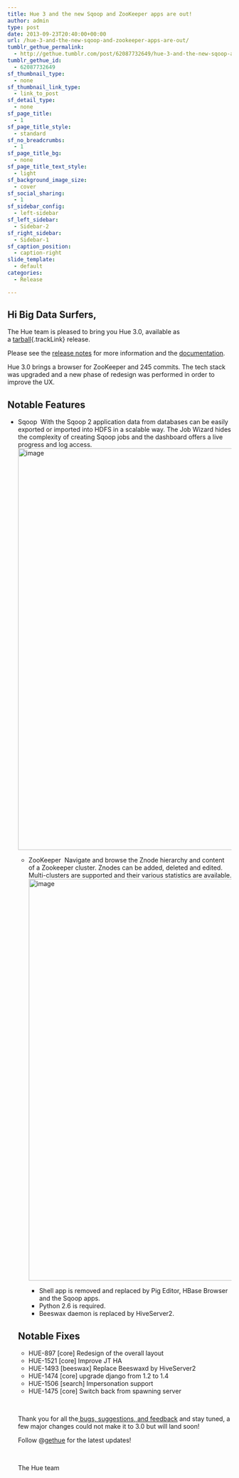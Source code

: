 ```yaml
---
title: Hue 3 and the new Sqoop and ZooKeeper apps are out!
author: admin
type: post
date: 2013-09-23T20:40:00+00:00
url: /hue-3-and-the-new-sqoop-and-zookeeper-apps-are-out/
tumblr_gethue_permalink:
  - http://gethue.tumblr.com/post/62087732649/hue-3-and-the-new-sqoop-and-zookeeper-apps-are-out
tumblr_gethue_id:
  - 62087732649
sf_thumbnail_type:
  - none
sf_thumbnail_link_type:
  - link_to_post
sf_detail_type:
  - none
sf_page_title:
  - 1
sf_page_title_style:
  - standard
sf_no_breadcrumbs:
  - 1
sf_page_title_bg:
  - none
sf_page_title_text_style:
  - light
sf_background_image_size:
  - cover
sf_social_sharing:
  - 1
sf_sidebar_config:
  - left-sidebar
sf_left_sidebar:
  - Sidebar-2
sf_right_sidebar:
  - Sidebar-1
sf_caption_position:
  - caption-right
slide_template:
  - default
categories:
  - Release

---
```

## Hi Big Data Surfers,

<span id="docs-internal-guid-0768643e-1223-5a03-20cc-6cb512e36ff6">The Hue team is pleased to bring you Hue 3.0, available as a </span>[tarball][1]{.trackLink} release.

Please see the [release notes][2] for more information and the <a href="http://cloudera.github.io/hue/docs-3.0.0/" target="_blank" rel="noopener noreferrer">documentation</a>.

Hue 3.0 brings a browser for ZooKeeper and 245 commits. The tech stack was upgraded and a new phase of redesign was performed in order to improve the UX.

## Notable Features

  * <span><span>Sqoop</span></span>&nbsp;
    <span>With the Sqoop 2 application data from databases can be easily exported or imported into HDFS in a scalable way. The Job Wizard hides the </span><span><span>complexity of creating Sqoop jobs and the dashboard offers a live progress and log access.</span></span><a href="https://cdn.gethue.com/downloads/screenshots/hue-3-sqoop.png" target="_blank" rel="noopener noreferrer"><img alt="image" src="https://cdn.gethue.com/downloads/screenshots/hue-3-sqoop.png" width="900" /></a></li>

      * <span><span>ZooKeeper</span></span>&nbsp;
        <span>Navigate and browse the Znode hierarchy and content of a Zookeeper cluster. Znodes can be added, deleted and edited.<br /> </span><span><span>Multi-clusters are supported and their various statistics are available.</span></span><a href="https://cdn.gethue.com/downloads/screenshots/hue-3-zoo.png" target="_blank" rel="noopener noreferrer"><img alt="image" src="https://cdn.gethue.com/downloads/screenshots/hue-3-zoo.png" width="900" /></a></li>

          * <span><span>Shell app is removed and replaced by Pig Editor, HBase Browser and the Sqoop apps.</span></span>&nbsp;
          * <span><span>Python 2.6 is required.</span></span>&nbsp;
          * <span><span>Beeswax daemon is replaced by HiveServer2.</span></span>&nbsp;</ul>

        ## Notable Fixes

          * <span>HUE-897 [core] Redesign of the overall layout</span>
          * <span>HUE-1521 [core] Improve JT HA</span>
          * <span>HUE-1493 [beeswax] Replace Beeswaxd by HiveServer2</span>
          * <span>HUE-1474 [core] upgrade django from 1.2 to 1.4</span>
          * <span>HUE-1506 [search] Impersonation support</span>
          * <span>HUE-1475 [core] Switch back from spawning server</span>

        <span> </span>

        <span id="docs-internal-guid-0768643e-1223-9198-1d84-c7ebd87794ae">Thank you for all the</span>[ bugs, suggestions, and feedback][3]<span> and stay tuned, a few major changes could not make it to 3.0 but will land soon!</span>

        <span>Follow @<a class="tumblelog" href="http://tmblr.co/mjrjfJ-GIti18oBq2GmTjjA">gethue</a> for the latest updates!</span>

        <span> </span>

        The Hue team

 [1]: https://cdn.gethue.com/downloads/releases/3.0.0/hue-3.0.0.tgz
 [2]: http://cloudera.github.com/hue/docs-3.0.0/release-notes/release-notes-3.0.0.html
 [3]: http://groups.google.com/a/cloudera.org/group/hue-user
